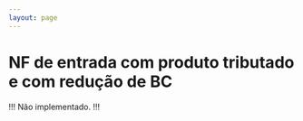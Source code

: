 ```yaml
---
layout: page
---
```


# NF de entrada com produto tributado e com redução de BC
!!!
Não implementado.
!!!